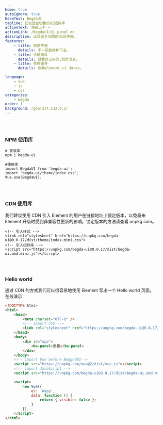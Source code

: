 ```yaml
---
home: true
autoIgnore: true
heroText: BegdaUI
tagline: 比较适合切换的UI组件库
actionText: 快速上手 →
actionLink: /BegdaUI/01.panel.md
description: 比较适合切图的UI组件库。
features:
    - title: 啥都不是
      details: 不一定能维护下去。
    - title: 代码挺乱
      details: 就我自己用的,别太当真。
    - title: 依赖很多
      details: 依赖element-ui datav。

language:
    - vue
    - js
    - css
categories:
    - begda
order: 1
background: rgba(234,132,0,1)
---
```


<div style="height: 30px"></div>

### NPM 使用库

```shell
# 安装库
npm i begda-ui

#使用库
import BegdaUI from 'begda-ui';
import 'begda-ui/theme/index.css';
Vue.use(BegdaUI);

```

<div style="height: 30px"></div>

### CDN 使用库

我们建议使用 CDN 引入 Element 的用户在链接地址上锁定版本，以免将来 Element 升级时受到非兼容性更新的影响。锁定版本的方法请查看
unpkg.com。

```shell
<!-- 引入样式 -->
<link rel="stylesheet" href="https://unpkg.com/begda-ui@0.0.17/dist/theme/index.mini.css">
<!-- 引入组件库 -->
<script src="https://unpkg.com/begda-ui@0.0.17/dist/begda-ui.umd.mini.js"></script>

```

<div style="height: 30px"></div>

### Hello world

通过 CDN 的方式我们可以很容易地使用 Element 写出一个 Hello world 页面。在线演示

```html
<!DOCTYPE html>
<html>
    <head>
        <meta charset="UTF-8" />
        <!-- import CSS -->
        <link rel="stylesheet" href="https://unpkg.com/begda-ui@0.0.17/dist/theme/index.mini.css" />
    </head>
    <body>
        <div id="app">
            <ba-panel>面板</ba-panel>
        </div>
    </body>
    <!-- import Vue before BeggedUI-->
    <script src="https://unpkg.com/vue@2/dist/vue.js"></script>
    <!-- import JavaScript -->
    <script src="https://unpkg.com/begda-ui@0.0.17/dist/begda-ui.umd.mini.js"></script>

    <script>
        new Vue({
            el: '#app',
            data: function () {
                return { visible: false };
            }
        });
    </script>
</html>
```
